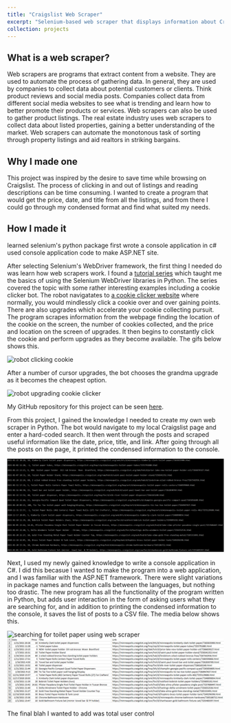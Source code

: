 ```yaml
---
title: "Craigslist Web Scraper"
excerpt: "Selenium-based web scraper that displays information about Craigslist posts to users on an ASP.NET web application for quicker search results"
collection: projects
---
```


What is a web scraper?
-----
Web scrapers are programs that extract content from a website. They are used to automate the process of gathering data. In general, they are used by companies to collect data about potential customers or clients. Think product reviews and social media posts. Companies collect data from different social media websites to see what is trending and learn how to better promote their products or services. Web scrapers can also be used to gather product listings. The real estate industry uses web scrapers to collect data about listed properties, gaining a better understanding of the market. Web scrapers can automate the monotonous task of sorting through property listings and aid realtors in striking bargains.

Why I made one
-----
This project was inspired by the desire to save time while browsing on Craigslist. The process of clicking in and out of listings and reading descriptions can be time consuming. I wanted to create a program that would get the price, date, and title from all the listings, and from there I could go through my condensed format and find what suited my needs.

How I made it
-----
learned selenium's python package first
wrote a console application in c#
used console application code to make ASP.NET site.

After selecting Selenium's WebDriver framework, the first thing I needed do was learn how web scrapers work. I found a <a href="https://www.youtube.com/watch?v=Xjv1sY630Uc&list=PLzMcBGfZo4-n40rB1XaJ0ak1bemvlqumQ" target="_blank">tutorial series</a> which taught me the basics of using the Selenium WebDriver libraries in Python. The series covered the topic with some rather interesting examples including a cookie clicker bot. The robot navigatates to <a href="https://orteil.dashnet.org/cookieclicker" target="_blank">a cookie clicker website</a> where normally, you would mindlessly click a cookie over and over gaining points. There are also upgrades which accelerate your cookie collecting pursuit. The program scrapes information from the webpage finding the location of the cookie on the screen, the number of cookies collected, and the price and location on the screen of upgrades. It then begins to constantly click the cookie and perform upgrades as they become available. The gifs below shows this.

<img src="/images/cookie1.gif" alt="robot clicking cookie">

After a number of cursor upgrades, the bot chooses the grandma upgrade as it becomes the cheapest option.

<img src="/images/cookie2.gif" alt="robot upgrading cookie clicker">

My GitHub repository for this project can be seen <a href="https://github.com/noahcoleman42/CookieClicker" target="_blank">here</a>.

From this project, I gained the knowledge I needed to create my own web scraper in Python. The bot would navigate to my local Craigslist page and enter a hard-coded search. It then went through the posts and scraped useful information like the date, price, title, and link. After going through all the posts on the page, it printed the condensed information to the console.

<img src="/images/clist-tp-posts.png" alt="list of Craigslist posts in text format">

Next, I used my newly gained knowledge to write a console application in C#. I did this becasue I wanted to make the program into a web application, and I was familiar with the ASP.NET framework. There were slight variations in package names and function calls between the languages, but nothing too drastic. The new program has all the functionality of the program written in Python, but adds user interaction in the form of asking users what they are searching for, and in addition to printing the condensed information to the console, it saves the list of posts to a CSV file. The media below shows this.

<img src="/images/clist-search.gif" alt="searching for toilet paper using web scraper">

<img src="/images/tp-csv.png" alt="search results in csv format">

The final blah I wanted to add was total user control

